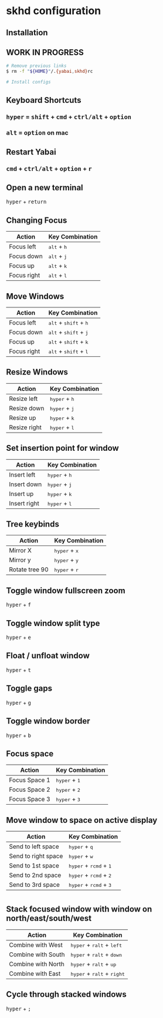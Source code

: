 # skhd configuration

## Installation
## WORK IN PROGRESS

```sh
# Remove previous links
$ rm -f "${HOME}"/.{yabai,skhd}rc

# Install configs
```

## Keyboard Shortcuts

### <kbd>hyper</kbd> = <kbd>shift</kbd> + <kbd>cmd</kbd> + <kbd>ctrl/alt</kbd> + <kbd>option</kbd>
### <kbd>alt</kbd> = <kbd>option</kbd> on mac

## Restart Yabai
### <kbd>cmd</kbd> + <kbd>ctrl/alt</kbd> + <kbd>option</kbd> + <kbd>r</kbd>

## Open a new terminal
<kbd>hyper</kbd> + <kbd>return</kbd>


## Changing Focus

| Action      | Key Combination               |
| ----------- | ----------------------------- |
| Focus left  | <kbd>alt</kbd> + <kbd>h</kbd> |
| Focus down  | <kbd>alt</kbd> + <kbd>j</kbd> |
| Focus up    | <kbd>alt</kbd> + <kbd>k</kbd> |
| Focus right | <kbd>alt</kbd> + <kbd>l</kbd> |

## Move Windows
| Action      | Key Combination                                  |
| ----------- | ------------------------------------------------ |
| Focus left  | <kbd>alt</kbd> + <kbd>shift</kbd> + <kbd>h</kbd> |
| Focus down  | <kbd>alt</kbd> + <kbd>shift</kbd> + <kbd>j</kbd> |
| Focus up    | <kbd>alt</kbd> + <kbd>shift</kbd> + <kbd>k</kbd> |
| Focus right | <kbd>alt</kbd> + <kbd>shift</kbd> + <kbd>l</kbd> |

## Resize Windows

| Action       | Key Combination                 |
| ------------ | ------------------------------- |
| Resize left  | <kbd>hyper</kbd> + <kbd>h</kbd> |
| Resize down  | <kbd>hyper</kbd> + <kbd>j</kbd> |
| Resize up    | <kbd>hyper</kbd> + <kbd>k</kbd> |
| Resize right | <kbd>hyper</kbd> + <kbd>l</kbd> |

## Set insertion point for window
| Action       | Key Combination                 |
| ------------ | ------------------------------- |
| Insert left  | <kbd>hyper</kbd> + <kbd>h</kbd> |
| Insert down  | <kbd>hyper</kbd> + <kbd>j</kbd> |
| Insert up    | <kbd>hyper</kbd> + <kbd>k</kbd> |
| Insert right | <kbd>hyper</kbd> + <kbd>l</kbd> |

## Tree keybinds
| Action         | Key Combination                 |
| -------------- | ------------------------------- |
| Mirror X       | <kbd>hyper</kbd> + <kbd>x</kbd> |
| Mirror y       | <kbd>hyper</kbd> + <kbd>y</kbd> |
| Rotate tree 90 | <kbd>hyper</kbd> + <kbd>r</kbd> |


## Toggle window fullscreen zoom
<kbd>hyper</kbd> + <kbd>f</kbd>

## Toggle window split type
<kbd>hyper</kbd> + <kbd>e</kbd>

## Float / unfloat window
<kbd>hyper</kbd> + <kbd>t</kbd>

## Toggle gaps
<kbd>hyper</kbd> + <kbd>g</kbd>

## Toggle window border
<kbd>hyper</kbd> + <kbd>b</kbd>

## Focus space

| Action        | Key Combination                 |
| ------------- | ------------------------------- |
| Focus Space 1 | <kbd>hyper</kbd> + <kbd>1</kbd> |
| Focus Space 2 | <kbd>hyper</kbd> + <kbd>2</kbd> |
| Focus Space 3 | <kbd>hyper</kbd> + <kbd>3</kbd> |

## Move window to space on active display

| Action              | Key Combination                                    |
| ------------------- | -------------------------------------------------- |
| Send to left space  | <kbd>hyper</kbd> + <kbd>q</kbd>                    |
| Send to right space | <kbd>hyper</kbd> + <kbd>w</kbd>                    |
| Send to 1st space   | <kbd>hyper</kbd> + <kbd>rcmd</kbd>  + <kbd>1</kbd> |
| Send to 2nd space   | <kbd>hyper</kbd> + <kbd>rcmd</kbd>  + <kbd>2</kbd> |
| Send to 3rd space   | <kbd>hyper</kbd> + <kbd>rcmd</kbd> + <kbd>3</kbd>  |
#

## Stack focused window with window on north/east/south/west

| Action             | Key Combination                                       |
| ------------------ | ----------------------------------------------------- |
| Combine with West  | <kbd>hyper</kbd> + <kbd>ralt</kbd> + <kbd>left</kbd>  |
| Combine with South | <kbd>hyper</kbd> + <kbd>ralt</kbd> + <kbd>down</kbd>  |
| Combine with North | <kbd>hyper</kbd> + <kbd>ralt</kbd> + <kbd>up</kbd>    |
| Combine with East  | <kbd>hyper</kbd> + <kbd>ralt</kbd> + <kbd>right</kbd> |

## Cycle through stacked windows
<kbd>hyper</kbd> + <kbd>;</kbd>
